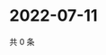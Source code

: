 # 2022-07-11

共 0 条

<!-- BEGIN WEIBO -->
<!-- 最后更新时间 Mon Jul 11 2022 04:15:31 GMT+0800 (China Standard Time) -->

<!-- END WEIBO -->
